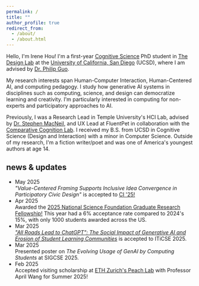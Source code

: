 ```yaml
---
permalink: /
title: ""
author_profile: true
redirect_from: 
  - /about/
  - /about.html
---
```



Hello, I'm Irene Hou! I'm a first-year [Cognitive Science](https://cogsci.ucsd.edu) PhD student in [The Design Lab](https://designlab.ucsd.edu) at the [University of California, San Diego](https://ucsd.edu) (UCSD), where I am advised by [Dr. Philip Guo](https://pg.ucsd.edu).

My research interests span Human-Computer Interaction, Human-Centered AI, and computing pedagogy. I study how generative AI systems in disciplines such as computing, science, and design can democratize learning and creativity. I'm particularly interested in computing for non-experts and participatory approaches to AI.

Previously, I was a Research Lead in Temple University's HCI Lab, advised by [Dr. Stephen MacNeil](https://stevemacn.github.io), and UX Lead at FluentPet in collaboration with the [Comparative Cognition Lab](https://cclab.ucsd.edu). I received my B.S. from UCSD in Cognitive Science (Design and Interaction) with a minor in Computer Science. Outside of my research, I'm a fiction writer/poet and was one of America's youngest authors at age 14.

<section id="news">
  <h2>news & updates</h2>
  <div class="news-scroll">
    <ul>
    <li>
        <div class="news-date">May 2025</div>
        <div class="news-text">
           <i>"Value-Centered Framing Supports Inclusive Idea Convergence in Participatory Civic Design"</i> is accepted to <a href="https://ci.acm.org/2025/" target="_blank" rel="noopener noreferrer">CI '25!</a>
        </div>
      </li>
      <li>
        <div class="news-date">Apr 2025</div>
        <div class="news-text">
          Awarded the <a href="https://www.nsfgrfp.org/" target="_blank" rel="noopener noreferrer">2025 National Science Foundation Graduate Research Fellowship!</a> This year had a 6% acceptance rate compared to 2024's 15%, with only 1000 students awarded across the US.
        </div>
      </li>
      <li>
        <div class="news-date">Mar 2025</div>
        <div class="news-text">
          <i><a href="https://www.researchgate.net/publication/390773068_All_Roads_Lead_to_ChatGPT_How_Generative_AI_is_Eroding_Social_Interactions_and_Student_Learning_Communities" target="_blank" rel="noopener noreferrer">"All Roads Lead to ChatGPT": The Social Impact of Generative AI and Erosion of Student Learning Communities</a></i> is accepted to ITiCSE 2025.
        </div>
      </li>
      <li>
        <div class="news-date">Mar 2025</div>
        <div class="news-text">
          Presented poster on <i>The Evolving Usage of GenAI by Computing Students</i> at SIGCSE 2025.
        </div>
      </li>
      <li>
        <div class="news-date">Feb 2025</div>
        <div class="news-text">
          Accepted visiting scholarship at <a href="https://aprilwang.me/" target="_blank" rel="noopener noreferrer">ETH Zurich's Peach Lab</a> with Professor April Wang for Summer 2025!
        </div>
      </li>
    </ul>
  </div>
</section>
